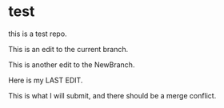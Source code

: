 # test

this is a test repo.

This is an edit to the current branch.

This is another edit to the NewBranch.

Here is my LAST EDIT.

This is what I will submit, and there should be a merge conflict.
